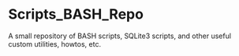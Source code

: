 # Scripts_BASH_Repo
A small repository of BASH scripts, SQLite3 scripts, and other useful custom utilities, howtos, etc.
